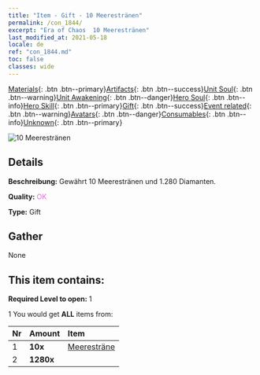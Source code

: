 ```yaml
---
title: "Item - Gift - 10 Meerestränen"
permalink: /con_1844/
excerpt: "Era of Chaos  10 Meerestränen"
last_modified_at: 2021-05-18
locale: de
ref: "con_1844.md"
toc: false
classes: wide
---
```

 [Materials](/ItemsDE/){: .btn .btn--primary}[Artifacts](/ItemsDE/Artifacts/){: .btn .btn--success}[Unit Soul](/ItemsDE/UnitSoul/){: .btn .btn--warning}[Unit Awakening](/ItemsDE/UnitAwakening/){: .btn .btn--danger}[Hero Soul](/ItemsDE/HeroSoul/){: .btn .btn--info}[Hero Skill](/ItemsDE/HeroSkill/){: .btn .btn--primary}[Gift](/ItemsDE/Gift/){: .btn .btn--success}[Event related](/ItemsDE/Events/){: .btn .btn--warning}[Avatars](/ItemsDE/Avatars/){: .btn .btn--danger}[Consumables](/ItemsDE/Consumables/){: .btn .btn--info}[Unknown](/ItemsDE/Unknown/){: .btn .btn--primary}

 ![10 Meerestränen](/images/t/i_907466.png)

## Details
 **Beschreibung:** Gewährt 10 Meerestränen und 1.280 Diamanten.

 **Quality:** <span style="color: #DA70D6">OK</span>

 **Type:** Gift

## Gather

  None

## This item contains:

 **Required Level to open:** 1

 1 You would get **ALL** items  from:

  | Nr | Amount |     Item    |
  |:---|:-------|:------------|
  | 1 |  **10x** | [Meeresträne](/ItemsDE/con_955/) |  | 
  | 2 |  **1280x** | <i class="fas fa-gem"/> |  | 
